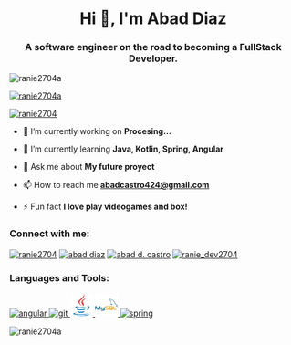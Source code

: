 <h1 align="center">Hi 👋, I'm Abad Diaz</h1>
<h3 align="center">A software engineer on the road to becoming a FullStack Developer.</h3>

<p align="left"> <img src="https://komarev.com/ghpvc/?username=ranie2704a&label=Profile%20views&color=0e75b6&style=flat" alt="ranie2704a" /> </p>

<p align="left"> <a href="https://github.com/ryo-ma/github-profile-trophy"><img src="https://github-profile-trophy.vercel.app/?username=ranie2704a" alt="ranie2704a" /></a> </p>

<p align="left"> <a href="https://twitter.com/ranie2704" target="blank"><img src="https://img.shields.io/twitter/follow/ranie2704?logo=twitter&style=for-the-badge" alt="ranie2704" /></a> </p>

- 🔭 I’m currently working on **Procesing...**

- 🌱 I’m currently learning **Java, Kotlin, Spring, Angular**

- 💬 Ask me about **My future proyect**

- 📫 How to reach me **abadcastro424@gmail.com**

- ⚡ Fun fact **I love play videogames and box!**

<h3 align="left">Connect with me:</h3>
<p align="left">
<a href="https://twitter.com/ranie2704" target="blank"><img align="center" src="https://raw.githubusercontent.com/rahuldkjain/github-profile-readme-generator/master/src/images/icons/Social/twitter.svg" alt="ranie2704" height="30" width="40" /></a>
<a href="https://linkedin.com/in/abad diaz" target="blank"><img align="center" src="https://raw.githubusercontent.com/rahuldkjain/github-profile-readme-generator/master/src/images/icons/Social/linked-in-alt.svg" alt="abad diaz" height="30" width="40" /></a>
<a href="https://fb.com/abad d. castro" target="blank"><img align="center" src="https://raw.githubusercontent.com/rahuldkjain/github-profile-readme-generator/master/src/images/icons/Social/facebook.svg" alt="abad d. castro" height="30" width="40" /></a>
<a href="https://instagram.com/ranie_dev2704" target="blank"><img align="center" src="https://raw.githubusercontent.com/rahuldkjain/github-profile-readme-generator/master/src/images/icons/Social/instagram.svg" alt="ranie_dev2704" height="30" width="40" /></a>
</p>

<h3 align="left">Languages and Tools:</h3>
<p align="left"> <a href="https://angular.io" target="_blank" rel="noreferrer"> <img src="https://angular.io/assets/images/logos/angular/angular.svg" alt="angular" width="40" height="40"/> </a> </a> <a href="https://git-scm.com/" target="_blank" rel="noreferrer"> <img src="https://www.vectorlogo.zone/logos/git-scm/git-scm-icon.svg" alt="git" width="40" height="40"/> </a> <a href="https://www.java.com" target="_blank" rel="noreferrer"> <img src="https://raw.githubusercontent.com/devicons/devicon/master/icons/java/java-original.svg" alt="java" width="40" height="40"/> </a> <a href="https://www.mysql.com/" target="_blank" rel="noreferrer"> <img src="https://raw.githubusercontent.com/devicons/devicon/master/icons/mysql/mysql-original-wordmark.svg" alt="mysql" width="40" height="40"/> </a> <a href="https://spring.io/" target="_blank" rel="noreferrer"> <img src="https://www.vectorlogo.zone/logos/springio/springio-icon.svg" alt="spring" width="40" height="40"/> </a> </p>

<p><img align="center" src="https://github-readme-stats.vercel.app/api/top-langs?username=ranie2704a&show_icons=true&locale=en&layout=compact" alt="ranie2704a" /></p>
